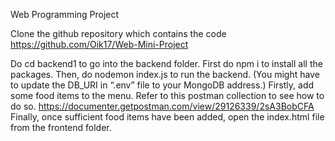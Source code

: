 Web Programming Project

Clone the github repository which contains the code
https://github.com/Oik17/Web-Mini-Project

Do cd backend1 to go into the backend folder. 
First do npm i to install all the packages.
Then, do nodemon index.js to run the backend. (You might have to update the DB_URI in “.env” file to your MongoDB address.)
Firstly, add some food items to the menu. Refer to this postman collection to see how to do so. https://documenter.getpostman.com/view/29126339/2sA3BobCFA
Finally, once sufficient food items have been added, open the index.html file from the frontend folder.